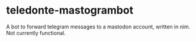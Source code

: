 # teledonte-mastogrambot

A bot to forward telegram messages to a mastodon account, written in nim.  Not currently functional.
